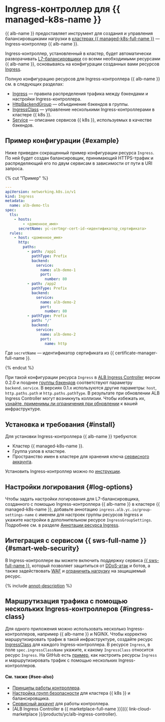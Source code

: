 # Ingress-контроллер для {{ managed-k8s-name }}


{{ alb-name }} предоставляет инструмент для создания и управления балансировщиками нагрузки в [кластерах {{ managed-k8s-full-name }}](../../../managed-kubernetes/concepts/index.md#kubernetes-cluster) — Ingress-контроллер {{ alb-name }}.

Ingress-контроллер, установленный в кластер, будет автоматически разворачивать [L7-балансировщики](../../concepts/application-load-balancer.md) со всеми необходимыми ресурсами {{ alb-name }}, основываясь на конфигурации созданных вами ресурсов [Ingress](https://kubernetes.io/docs/concepts/services-networking/ingress/).

Полную конфигурацию ресурсов для Ingress-контроллера {{ alb-name }} см. в следующих разделах:

* [Ingress](../../k8s-ref/ingress.md) — правила распределения трафика между бэкендами и настройки Ingress-контроллера.
* [HttpBackendGroup](../../k8s-ref/http-backend-group.md) — объединение бэкендов в группы.
* [IngressClass](../../k8s-ref/ingress-class.md) — управление несколькими Ingress-контроллерами в кластере {{ k8s }}.
* [Service](../../k8s-ref/service-for-ingress.md) — описание сервисов {{ k8s }}, используемых в качестве бэкендов.

## Пример конфигурации {#example}

Ниже приведен сокращенный пример конфигурации ресурса `Ingress`. По ней будет создан балансировщик, принимающий HTTPS-трафик и распределяющий его по двум сервисам в зависимости от пути в URI запроса.

{% cut "Пример" %}

```yaml
---
apiVersion: networking.k8s.io/v1
kind: Ingress
metadata:
  name: alb-demo-tls
spec:
  tls:
    - hosts:
        - <доменное_имя>
      secretName: yc-certmgr-cert-id-<идентификатор_сертификата>
  rules:
    - host: <доменное_имя>
      http:
        paths:
          - path: /app1
            pathType: Prefix
            backend:
              service:
                name: alb-demo-1
                port:
                  number: 80
          - path: /app2
            pathType: Prefix
            backend:
              service:
                name: alb-demo-2
                port:
                  number: 80
          - pathType: Prefix
            path: "/"
            backend:
              service:
                name: alb-demo-2
                port:
                  name: http
```

Где `secretName` — идентификатор сертификата из {{ certificate-manager-full-name }}.

{% endcut %}

При такой конфигурации ресурса `Ingress` в [ALB Ingress Controller](/marketplace/products/yc/alb-ingress-controller) версии 0.2.0 и позднее [группы бэкендов](principles.md) соответствуют параметру `backend.service`. В версиях 0.1.x используются другие параметры: `host`, `http.paths.path` и `http.paths.pathType`. В результате при обновлении ALB Ingress Controller могут возникнуть коллизии. Чтобы избежать их, [узнайте, применимы ли ограничения при обновлении](../../operations/k8s-ingress-controller-upgrade.md) к вашей инфраструктуре.

## Установка и требования {#install}

Для установки Ingress-контроллера {{ alb-name }} требуются:

* Кластер {{ managed-k8s-name }}.
* Группа узлов в кластере.
* Пространство имен в кластере для хранения ключа [сервисного аккаунта](service-account.md).

Установить Ingress-контроллер можно по [инструкции](../../operations/k8s-ingress-controller-install.md).

## Настройки логирования {#log-options}

Чтобы задать настройки логирования для L7-балансировщика, созданного с помощью Ingress-контроллера {{ alb-name }} в кластере {{ managed-k8s-name }}, добавьте аннотацию `ingress.alb.yc.io/group-settings-name` с именем для настроек группы ресурсов Ingress и укажите настройки в дополнительном ресурсе `IngressGroupSettings`. Подробнее см. в разделе [Аннотации ресурса Ingress](../../k8s-ref/ingress.md#annotations).

## Интеграция с сервисом {{ sws-full-name }} {#smart-web-security}

В Ingress-контроллере вы можете включить поддержку сервиса [{{ sws-full-name }}](../../../smartwebsecurity/concepts/index.md), который позволяет защититься от [DDoS-атак](../../../glossary/ddos.md) и ботов, а также задействовать [WAF](../../../smartwebsecurity/concepts/waf.md) и [ограничить нагрузку](../../../smartwebsecurity/concepts/arl.md) на защищаемый ресурс.

{% include [annot-description](../../../_includes/managed-kubernetes/alb-ref/annot-security-profile-id.md) %}

## Маршрутизация трафика с помощью нескольких Ingress-контроллеров {#ingress-class}

Для одного приложения можно использовать несколько Ingress-контроллеров, например {{ alb-name }} и NGINX. Чтобы корректно маршрутизировать трафик в такой инфраструктуре, создайте ресурс [IngressClass](../../../application-load-balancer/k8s-ref/ingress-class.md) для каждого Ingress-контроллера. В ресурсе `Ingress`, в поле `spec.ingressClassName` укажите, к какому `IngressClass` относится ресурс `Ingress`. На GitHub есть [пример](https://github.com/yandex-cloud-examples/yc-mk8s-with-ingress-class), как настроить ресурсы `Ingress` и маршрутизировать трафик с помощью нескольких Ingress-контроллеров.

#### См. также {#see-also}

* [Принципы работы контроллера](principles.md).
* [Настройка групп безопасности](security-groups.md) для кластера {{ k8s }} и балансировщика.
* [Сервисный аккаунт](service-account.md) для работы контроллера.
* [ALB Ingress Controller в {{ marketplace-full-name }}]({{ link-cloud-marketplace }}/products/yc/alb-ingress-controller).
